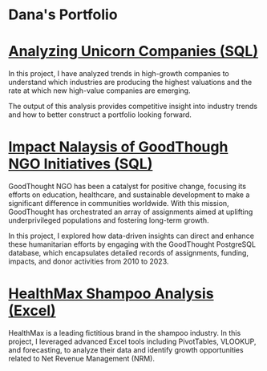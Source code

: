 # Dana's Portfolio

# [Analyzing Unicorn Companies (SQL)](https://github.com/datadanacreate/Analyzing-Unicorn-Companies-Project-SQL.git)

In this project, I have analyzed trends in high-growth companies to understand which industries are producing the highest valuations and the rate at which new high-value companies are emerging.

The output of this analysis provides competitive insight into industry trends and how to better construct a portfolio looking forward.

# [Impact Nalaysis of GoodThough NGO Initiatives (SQL)](https://github.com/datadanacreate/GoodThought_NGO-Project-SQL.git)

GoodThought NGO has been a catalyst for positive change, focusing its efforts on education, healthcare, and sustainable development to make a significant difference in communities worldwide. With this mission, GoodThought has orchestrated an array of assignments aimed at uplifting underprivileged populations and fostering long-term growth.

In this project, I explored how data-driven insights can direct and enhance these humanitarian efforts by engaging with the GoodThought PostgreSQL database, which encapsulates detailed records of assignments, funding, impacts, and donor activities from 2010 to 2023.

# [HealthMax Shampoo Analysis (Excel)](https://github.com/datadanacreate/HealthMax.git)

HealthMax is a leading fictitious brand in the shampoo industry. In this project, I leveraged advanced Excel tools including PivotTables, VLOOKUP, and forecasting, to analyze their data and identify growth opportunities related to Net Revenue Management (NRM).
